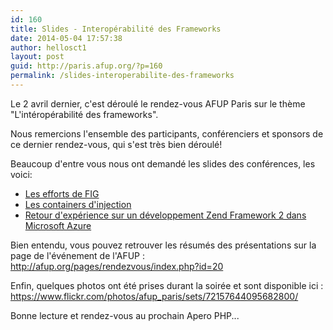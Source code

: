 ```yaml
---
id: 160
title: Slides - Interopérabilité des Frameworks
date: 2014-05-04 17:57:38
author: hellosct1
layout: post
guid: http://paris.afup.org/?p=160
permalink: /slides-interoperabilite-des-frameworks
---
```


Le 2 avril dernier, c'est déroulé le rendez-vous AFUP Paris sur le thème "L'intéropérabilité des frameworks".

Nous remercions l'ensemble des participants, conférenciers et sponsors de ce dernier rendez-vous, qui s'est très bien déroulé!

Beaucoup d'entre vous nous ont demandé les slides des conférences, les voici:
<ul>
	<li><a href="http://fr.slideshare.net/fgm-osinet">Les efforts de FIG</a></li>
	<li><a href="http://mouf-php.com/afup-paris">Les containers d'injection </a></li>
	<li><a href="http://fr.slideshare.net/afup_paris/streami-afup">Retour d'expérience sur un développement Zend Framework 2 dans Microsoft Azure</a></li>
</ul>
Bien entendu, vous pouvez retrouver les résumés des présentations sur la page de l'événement de l'AFUP : <a href="http://afup.org/pages/rendezvous/index.php?id=20">http://afup.org/pages/rendezvous/index.php?id=20</a>

Enfin, quelques photos ont été prises durant la soirée et sont disponible ici : <a href="https://www.flickr.com/photos/afup_paris/sets/72157644095682800/">https://www.flickr.com/photos/afup_paris/sets/72157644095682800/</a>

Bonne lecture et rendez-vous au prochain Apero PHP...
